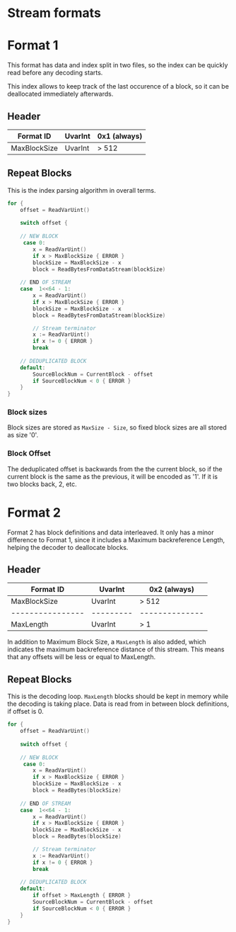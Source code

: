 # Stream formats

# Format 1
This format has data and index split in two files, so the index can be quickly read before any decoding starts.

This index allows to keep track of the last occurence of a block, so it can be deallocated immediately afterwards.
 
## Header

| Format ID      | UvarInt | 0x1 (always) |
|----------------|---------|--------------|
| MaxBlockSize | UvarInt |  > 512       |

## Repeat Blocks

This is the index parsing algorithm in overall terms.

```Go
for {
    offset = ReadVarUint()
    
    switch offset {
    
    // NEW BLOCK 
     case 0:
        x = ReadVarUint()
        if x > MaxBlockSize { ERROR }
        blockSize = MaxBlockSize - x        
        block = ReadBytesFromDataStream(blockSize)   
 
    // END OF STREAM
    case  1<<64 - 1:
        x = ReadVarUint()
        if x > MaxBlockSize { ERROR }
        blockSize = MaxBlockSize - x
        block = ReadBytesFromDataStream(blockSize)

        // Stream terminator
        x := ReadVarUint()
        if x != 0 { ERROR }        
        break
        
    // DEDUPLICATED BLOCK
    default:
		SourceBlockNum = CurrentBlock - offset
        if SourceBlockNum < 0 { ERROR }
    }    
}
```

### Block sizes
Block sizes are stored as `MaxSize - Size`, so fixed block sizes are all stored as size '0'.

### Block Offset
The deduplicated offset is backwards from the the current block, so if the current block is the same 
as the previous, it will be encoded as '1'. If it is two blocks back, 2, etc.
  
# Format 2

Format 2 has block definitions and data interleaved. It only has a minor difference to Format 1, since it includes a 
Maximum backreference Length, helping the decoder to deallocate blocks.
 

## Header

| Format ID      | UvarInt | 0x2 (always) |
|----------------|---------|--------------|
| MaxBlockSize | UvarInt |  > 512       |
|----------------|---------|--------------|
| MaxLength | UvarInt |  > 1       |

In addition to Maximum Block Size, a `MaxLength` is also added, which indicates the maximum backreference distance 
of this stream. This means that any offsets will be less or equal to MaxLength.

## Repeat Blocks

This is the decoding loop. `MaxLength` blocks should be kept in memory while the decoding is taking place. 
Data is read from in between block definitions, if offset is 0.

```Go
for {
    offset = ReadVarUint()
    
    switch offset {
    
    // NEW BLOCK 
     case 0:
        x = ReadVarUint()
        if x > MaxBlockSize { ERROR }
        blockSize = MaxBlockSize - x        
        block = ReadBytes(blockSize)   
 
    // END OF STREAM
    case  1<<64 - 1:
        x = ReadVarUint()
        if x > MaxBlockSize { ERROR }
        blockSize = MaxBlockSize - x
        block = ReadBytes(blockSize)

        // Stream terminator
        x := ReadVarUint()
        if x != 0 { ERROR }        
        break
        
    // DEDUPLICATED BLOCK
    default:
        if offset > MaxLength { ERROR }
		SourceBlockNum = CurrentBlock - offset
        if SourceBlockNum < 0 { ERROR }
    }    
}

```


